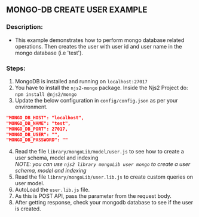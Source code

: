 ## MONGO-DB CREATE USER EXAMPLE

### Description:
- This example demonstrates how to perform mongo database related operations. Then creates the user with user id and user name in the mongo database (i.e 'test').

### Steps:
1. MongoDB is installed and running on ```localhost:27017```
2. You have to install the ```njs2-mongo``` package. Inside the Njs2 Project do: ```npm install @njs2/mongo```
3. Update the below configuration in ```config/config.json``` as per your environment.
```json
"MONGO_DB_HOST": "localhost",
"MONGO_DB_NAME": "test",
"MONGO_DB_PORT": 27017,
"MONGO_DB_USER": "",
"MONGO_DB_PASSWORD": ""
```
4. Read the file ```library/mongoLib/model/user.js``` to see how to create a user schema, model and indexing\
*NOTE: you can use ```njs2 library mongoLib user mongo``` to create a user schema, model and indexing*
5. Read the file ```library/mongoLib/user.lib.js``` to create custom queries on user model.
6. AutoLoad the ```user.lib.js``` file.
7. As this is POST API, pass the parameter from the request body.
8. After getting response, check your mongodb database to see if the user is created.
